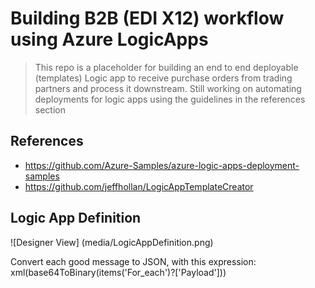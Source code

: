 # Building B2B (EDI X12) workflow using Azure LogicApps

>This repo is a placeholder for building an end to end deployable (templates) Logic app to receive purchase orders from trading partners and process it downstream. Still working on automating deployments for logic apps using the guidelines in the references section

## References
- https://github.com/Azure-Samples/azure-logic-apps-deployment-samples
- https://github.com/jeffhollan/LogicAppTemplateCreator

## Logic App Definition

![Designer View] (media/LogicAppDefinition.png)

Convert each good message to JSON, with this expression:
xml(base64ToBinary(items('For_each')?['Payload']))
